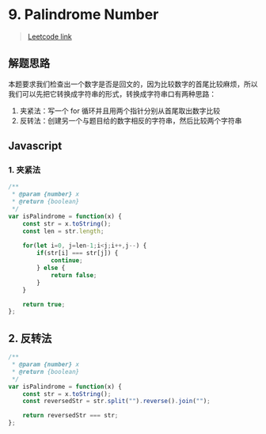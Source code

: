# 9. Palindrome Number

> [Leetcode link](https://leetcode.com/problems/palindrome-number/)



## 解题思路

本题要求我们检查出一个数字是否是回文的，因为比较数字的首尾比较麻烦，所以我们可以先把它转换成字符串的形式，转换成字符串口有两种思路：

1. 夹紧法：写一个 for 循环并且用两个指针分别从首尾取出数字比较
2. 反转法：创建另一个与题目给的数字相反的字符串，然后比较两个字符串



## Javascript

### 1. 夹紧法

```js
/**
 * @param {number} x
 * @return {boolean}
 */
var isPalindrome = function(x) {
    const str = x.toString();
    const len = str.length;
    
    for(let i=0, j=len-1;i<j;i++,j--) {
        if(str[i] === str[j]) {
            continue;
        } else {
            return false;
        }
    }

    return true;
};
```

## 2. 反转法

```js
/**
 * @param {number} x
 * @return {boolean}
 */
var isPalindrome = function(x) {
    const str = x.toString();
    const reversedStr = str.split("").reverse().join("");

    return reversedStr === str;
};
```

